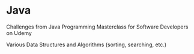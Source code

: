 # Java
Challenges from Java Programming Masterclass for Software Developers on Udemy

Various Data Structures and Algorithms (sorting, searching, etc.)
